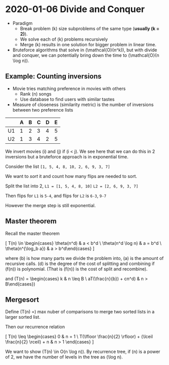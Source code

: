 # 2020-01-06 Divide and Conquer

* Paradigm
  * Break problem \(k\) size subproblems of the same type (**usually \(k = 2\)**).
  * We solve each of \(k\) problems recursively
  * Merge \(k\) results in one solution for bigger problem in linear time.
* Bruteforce algorithms that solve in \(\mathcal{O}(n^k)\), but with divide and conquer, we can potentially bring down the time to \(\mathcal{O}(n \log n)\).

## Example: Counting inversions
* Movie tries matching preference in movies with others
  * Rank \(n\) songs
  * Use database to find users with similar tastes
* Measure of closeness (similarity metric) is the number of inversions between two preference lists

| |A|B|C|D|E| 
|-|-|-|-|-|-|
|U1|1|2|3|4|5|
|U2|1|3|4|2|5|

We invert movies \(i\) and \(j\) if \(i < j\). We see here that we can do this in 2 inversions but a bruteforce approach is in exponential time.

Consider the list 
`[1, 5, 4, 8, 10, 2, 6, 9, 3, 7]`

We want to *sort* it and count how many flips are needed to sort.

Split the list into 2,
`L1 = [1, 5, 4, 8, 10]` `L2 = [2, 6, 9, 3, 7]`

Then flips for `L1` is `5-4`, and flips for `L2` is `6-3`, `9-7`

However the merge step is still exponential.
## Master theorem
Recall the master theorem

\[
T(n) \in \begin{cases} \theta(n^d) & a < b^d \\ \theta(n^d \log n) & a = b^d \\ \theta(n^{\log_b a}) & a > b^d\end{cases}
\]

where \(b\) is how many parts we divide the problem into, \(a\) is the amount of recursive calls. \(d\) is the degree of the cost of splitting and combining if \(f(n)\) is polynomial. (That is \(f(n)\) is the cost of split and recombine).

and \(T(n) = \begin{cases} k & n \leq B \\ aT(\frac{n}{b}) + cn^d) & n > B\end{cases}\)

## Mergesort

Define \(T(n) =\) max nuber of comparisons to merge two sorted lists in a larger sorted list.

Then our recurrence relation

\[
    T(n) \leq 
    \begin{cases}
        0 & n = 1 \\
        T(\lfloor \frac{n}{2} \rfloor) + (\lceil \frac{n}{2} \rceil) + n & n > 1
    \end{cases}
\]

We want to show \(T(n) \in O(n \log n)\). By recurrence tree, if \(n\) is a power of 2, we have the number of levels in the tree as \(\log n\).